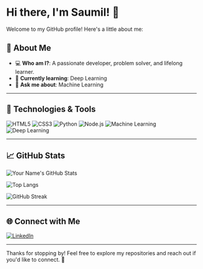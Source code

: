 # Hi there, I'm Saumil! 👋

Welcome to my GitHub profile! Here's a little about me:

## 🌟 About Me

- 💻 **Who am I?**: A passionate developer, problem solver, and lifelong learner.
- 🌱 **Currently learning**: Deep Learning
- 💬 **Ask me about**: Machine Learning

---

## 🔧 Technologies & Tools

![HTML5](https://img.shields.io/badge/-HTML5-E34F26?style=flat-square&logo=html5&logoColor=white) ![CSS3](https://img.shields.io/badge/-CSS3-1572B6?style=flat-square&logo=css3) 
![Python](https://img.shields.io/badge/-Python-3776AB?style=flat-square&logo=python&logoColor=white) ![Node.js](https://img.shields.io/badge/-Node.js-339933?style=flat-square&logo=node.js&logoColor=white) 
![Machine Learning](https://img.shields.io/badge/-Machine%20Learning-102230?style=flat-square&logo=scikit-learn&logoColor=white) ![Deep Learning](https://img.shields.io/badge/-Deep%20Learning-764ABC?style=flat-square&logo=tensorflow&logoColor=white)


---

## 📈 GitHub Stats

![Your Name's GitHub Stats](https://github-readme-stats.vercel.app/api?username=jsaumil&show_icons=true&theme=radical)

![Top Langs](https://github-readme-stats.vercel.app/api/top-langs/?username=jsaumil&layout=compact&theme=radical)

![GitHub Streak](https://github-readme-streak-stats.herokuapp.com/?user=jsaumile&theme=radical)

---


## 🌐 Connect with Me

[![LinkedIn](https://img.shields.io/badge/-LinkedIn-0077B5?style=flat-square&logo=linkedin&logoColor=white)]([https://www.linkedin.com/insaumil-jain-b9b579252/])

---

Thanks for stopping by! Feel free to explore my repositories and reach out if you'd like to connect. 🚀
